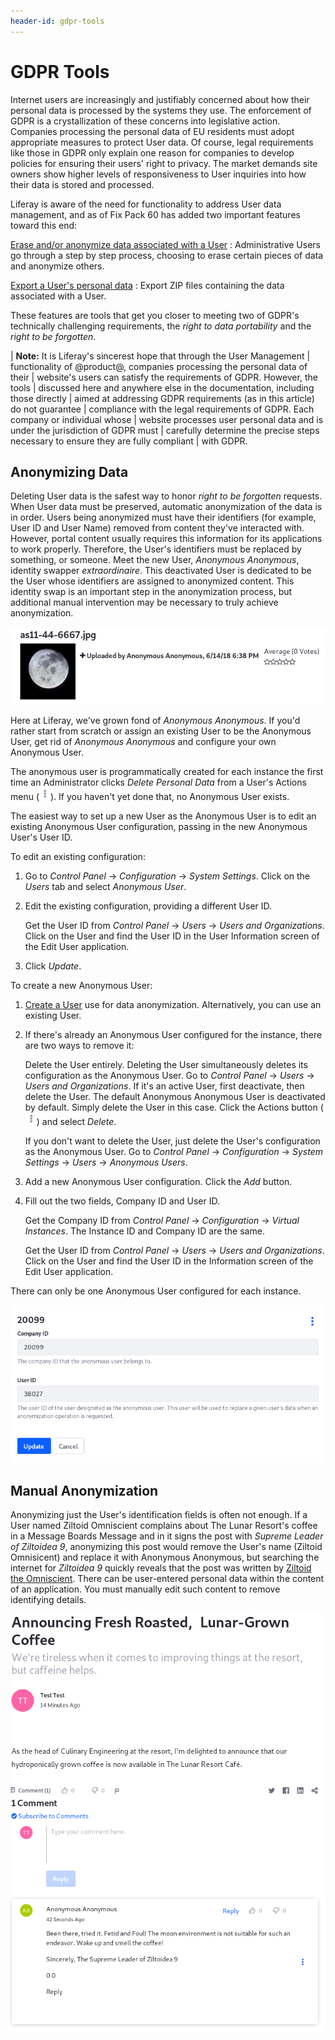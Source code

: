 ```yaml
---
header-id: gdpr-tools
---
```


# GDPR Tools

Internet users are increasingly and justifiably concerned about how their
personal data is processed by the systems they use. The enforcement of GDPR is
a crystallization of these concerns into legislative action. Companies
processing the personal data of EU residents must adopt appropriate measures to
protect User data. Of course, legal requirements like those in GDPR only explain
one reason for companies to develop policies for ensuring their users' right to
privacy. The market demands site owners show higher levels of responsiveness to
User inquiries into how their data is stored and processed.

Liferay is aware of the need for functionality to address User data management,
and as of Fix Pack 60 has added two important features toward this end:

[Erase and/or anonymize data associated with a User](/docs/7-0/user/-/knowledge_base/u/sanitizing-user-data)
: Administrative Users go through a step by step process, choosing to erase
certain pieces of data and anonymize others.

[Export a User's personal data](/docs/7-0/user/-/knowledge_base/u/exporting-user-data)
: Export ZIP files containing the data associated with a User.

These features are tools that get you closer to meeting two of GDPR's
technically challenging requirements, the _right to data portability_ and the
_right to be forgotten_.

| **Note:** It is Liferay's sincerest hope that through the User Management
| functionality of @product@, companies processing the personal data of their
| website's users can satisfy the requirements of GDPR. However, the tools
| discussed here and anywhere else in the documentation, including those directly
| aimed at addressing GDPR requirements (as in this article) do not guarantee
| compliance with the legal requirements of GDPR. Each company or individual whose
| website processes user personal data and is under the jurisdiction of GDPR must
| carefully determine the precise steps necessary to ensure they are fully compliant
| with GDPR.

## Anonymizing Data

Deleting User data is the safest way to honor _right to be forgotten_ requests.
When User data must be preserved, automatic anonymization of the data is in
order. Users being anonymized must have their identifiers (for example, User ID
and User Name) removed from content they've interacted with. However,
portal content usually requires this information for its applications to work
properly. Therefore, the User's identifiers must be replaced by something, or
someone. Meet the new User, *Anonymous Anonymous*, identity swapper
*extraordinaire*. This deactivated User is dedicated to be the User whose
identifiers are assigned to anonymized content. This identity swap is an
important step in the anonymization process, but additional manual intervention
may be necessary to truly achieve anonymization.

![Figure 1: Anonymized content is presented with the User Anonymous Anonymous's identifying information.](../../../images/users-anonymized-content.png)

Here at Liferay, we've grown fond of *Anonymous Anonymous*. If you'd rather
start from scratch or assign an existing User to be the Anonymous User, get rid
of *Anonymous Anonymous* and configure your own Anonymous User.

The anonymous user is programmatically created for each instance the first time
an Administrator clicks *Delete Personal Data* from a User's Actions menu
(![Actions](../../../images/icon-actions.png)). If you haven't yet done that, no
Anonymous User exists.

The easiest way to set up a new User as the Anonymous User is to edit an
existing Anonymous User configuration, passing in the new Anonymous User's User
ID. 

To edit an existing configuration:

1.  Go to *Control Panel* &rarr; *Configuration* &rarr; *System Settings*. Click on
    the *Users* tab and select *Anonymous User*.

2.  Edit the existing configuration, providing a different User ID.

    Get the User ID from *Control Panel* &rarr; *Users* &rarr; *Users and
    Organizations*. Click on the User and find the User ID in the User Information
    screen of the Edit User application.

3.  Click *Update*.

To create a new Anonymous User:

1.  [Create a User](/docs/7-0/user/-/knowledge_base/u/adding-and-managing-users#adding-users)
    use for data anonymization. Alternatively, you can use an
    existing User.

2.  If there's already an Anonymous User configured for the instance, there are
    two ways to remove it: 
 
    Delete the User entirely. Deleting the User simultaneously deletes its
    configuration as the Anonymous User. Go to *Control Panel* &rarr; *Users* &rarr;
    *Users and Organizations*. If it's an active User, first deactivate, then
    delete the User. The default Anonymous Anonymous User is deactivated by
    default. Simply delete the User in this case. Click the Actions button
    (![Actions](../../../images/icon-actions.png)) and select *Delete*.

    If you don't want to delete the User, just delete the User's configuration
    as the Anonymous User. Go to *Control Panel* &rarr; *Configuration* &rarr;
    *System Settings* &rarr; *Users* &rarr; *Anonymous Users*.

3.  Add a new Anonymous User configuration. Click the *Add* button.

4.  Fill out the two fields, Company ID and User ID. 

    Get the Company ID from *Control Panel* &rarr; *Configuration* &rarr; *Virtual
    Instances*. The Instance ID and Company ID are the same.

    Get the User ID from *Control Panel* &rarr; *Users* &rarr; *Users and
    Organizations*. Click on the User and find the User ID in the Information
    screen of the Edit User application.

There can only be one Anonymous User configured for each instance.

![Figure 2: Assign your own Anonymous User from Control Panel &rarr; Configuration &rarr; System Settings &rarr; Users &rarr; Anonymous User.](../../../images/users-anonymous-config.png)

## Manual Anonymization

Anonymizing just the User's identification fields is often not enough. If a User
named Ziltoid Omniscient complains about The Lunar Resort's coffee in a Message
Boards Message and in it signs the post with _Supreme Leader of Ziltoidea 9_,
anonymizing this post would remove the User's name (Ziltoid Omnisicent) and
replace it with Anonymous Anonymous, but searching the internet for _Ziltoidea
9_ quickly reveals that the post was written by 
[Ziltoid the Omniscient](https://en.wikipedia.org/wiki/Ziltoid_the_Omniscient).
There can be user-entered personal data within the content of an application.
You must manually edit such content to remove identifying details. 

![Figure 3: Even though this Message Boards Message (a comment on a blog post in this case) is anonymized, it should be edited to remove User Associated Data from the content of the message.](../../../images/users-partial-anonymization.png)

